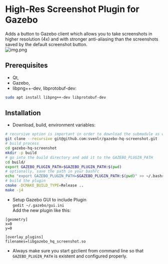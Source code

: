 # High-Res Screenshot Plugin for Gazebo
Adds a button to Gazebo client which allows you to take screenshots in higher resolution (4x) and with stronger anti-aliasing than the screenshots saved by the default screenshot button.  
![img.png](hq_button_in_gazebo.png)

## Prerequisites
- Qt, 
- Gazebo, 
- libpng++-dev, libprotobuf-dev:
```bash
sudo apt install libpng++-dev libprotobuf-dev
```

## Installation
- Download, build, environment variables:
```bash
# recursive option is important in order to download the submodule as well
git clone --recursive git@github.com:svenlr/gazebo-hq-screenshot.git
# build process
cd gazebo-hq-screenshot
mkdir -p build
# go into the build directory and add it to the GAZEBO_PLUGIN_PATH
cd build/
export GAZEBO_PLUGIN_PATH=$GAZEBO_PLUGIN_PATH:$(pwd)
# optionally, save the path in your bashrc
echo "export GAZEBO_PLUGIN_PATH=$GAZEBO_PLUGIN_PATH:$(pwd)" >> ~/.bashrc
# build the plugin
cmake -DCMAKE_BUILD_TYPE=Release ..
make -j4
```
- Setup Gazebo GUI to include Plugin  
`gedit ~/.gazebo/gui.ini`  
Add the new plugin like this:
```
[geometry]
x=0
y=0

[overlay_plugins]
filenames=libgazebo_hq_screenshot.so
```

- Always make sure you start gzclient from command line so that `GAZEBO_PLUGIN_PATH` is existent and configured properly.